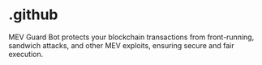 # .github
MEV Guard Bot protects your blockchain transactions from front-running, sandwich attacks, and other MEV exploits, ensuring secure and fair execution.
